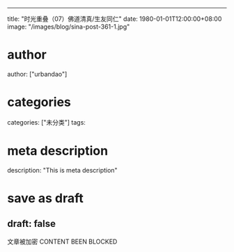 
---
title: "时光重叠（07）佛道清真/生友同仁"
date: 1980-01-01T12:00:00+08:00
image: "/images/blog/sina-post-361-1.jpg"
# author
author: ["urbandao"]
# categories
categories: ["未分类"]
tags: 
# meta description
description: "This is meta description"
# save as draft
draft: false
---

文章被加密 CONTENT BEEN BLOCKED
